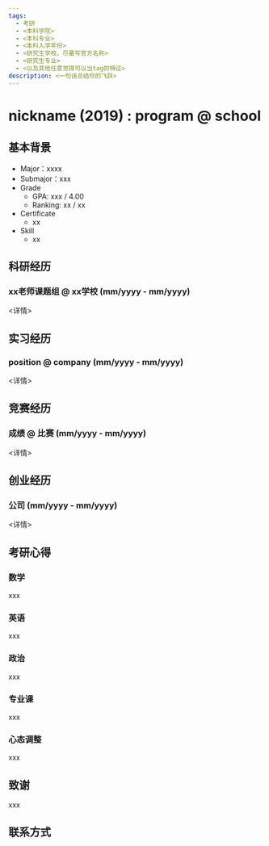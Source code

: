 ```yaml
---
tags:
  - 考研
  - <本科学院>
  - <本科专业>
  - <本科入学年份>
  - <研究生学校，尽量写官方名称>
  - <研究生专业>
  - <以及其他任意觉得可以当tag的特征>
description: <一句话总结你的飞跃>
---
```


# nickname (2019) : program @ school

## 基本背景

- Major：xxxx
- Submajor：xxx
- Grade
  - GPA: xxx / 4.00
  - Ranking: xx / xx
- Certificate
  - xx  
- Skill
  - xx  

## 科研经历

### xx老师课题组 @ xx学校 (mm/yyyy - mm/yyyy)

<详情>

## 实习经历

### position @ company (mm/yyyy - mm/yyyy)

<详情>

<!-- > 职称 @ 公司 (开始日期 - 结束日期） -->

## 竞赛经历

### 成绩 @ 比赛 (mm/yyyy - mm/yyyy)

<详情>

## 创业经历

### 公司 (mm/yyyy - mm/yyyy)

<详情>

## 考研心得

### 数学

xxx

### 英语

xxx

### 政治

xxx

### 专业课

xxx

### 心态调整

xxx

## 致谢

xxx

## 联系方式 

<!-- <这部分optional> -->
